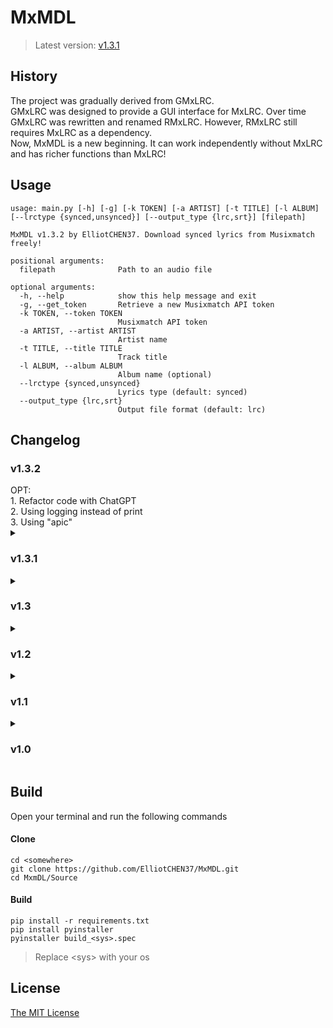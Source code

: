 # MxMDL
> Latest version: [v1.3.1](https://github.com/ElliotCHEN37/RMxLRC/releases/latest)

## History
The project was gradually derived from GMxLRC.<br>
GMxLRC was designed to provide a GUI interface for MxLRC. Over time GMxLRC was rewritten and renamed RMxLRC. However, RMxLRC still requires MxLRC as a dependency.<br>
Now, MxMDL is a new beginning. It can work independently without MxLRC and has richer functions than MxLRC!<br>

## Usage
```
usage: main.py [-h] [-g] [-k TOKEN] [-a ARTIST] [-t TITLE] [-l ALBUM] [--lrctype {synced,unsynced}] [--output_type {lrc,srt}] [filepath]

MxMDL v1.3.2 by ElliotCHEN37. Download synced lyrics from Musixmatch freely!

positional arguments:
  filepath              Path to an audio file

optional arguments:
  -h, --help            show this help message and exit
  -g, --get_token       Retrieve a new Musixmatch API token
  -k TOKEN, --token TOKEN
                        Musixmatch API token
  -a ARTIST, --artist ARTIST
                        Artist name
  -t TITLE, --title TITLE
                        Track title
  -l ALBUM, --album ALBUM
                        Album name (optional)
  --lrctype {synced,unsynced}
                        Lyrics type (default: synced)
  --output_type {lrc,srt}
                        Output file format (default: lrc)
```

## Changelog
<!-- <details> -->
<!-- <summary> -->
<h3>v1.3.2</h3>
<!-- </summary> -->
OPT:<br>
    1. Refactor code with ChatGPT<br>
    2. Using logging instead of print<Br>
    3. Using "apic"<br>
<!-- </details> -->
<details>
<summary><h3>v1.3.1</h3></summary>
FIX:<br>
    1. LRC file timing
</details>
<details>
<summary><h3>v1.3</h3></summary>
NEW:<br>
    1. Using "♪ Instrumental ♪" for instrumental songs<br>
    2. Output type<br>
    3. Save lyrics as SRT file<br>
OPT:<br>
    1. Adjust arguments<br>
</details>
<details>
    <summary><h3>v1.2</h3></summary>
    NEW:<br>
        1. Add support for direct file input.<br>
    FIX:<br>
        1. Error when downloading Instrumental songs.
</details>
<details>
    <summary><h3>v1.1</h3></summary>
    FIX:<br>
        1. Obtain token multiple times.<br>
    NEW:<br>
        1. Use --chlog to view changelog.<br>
    OPT:<br>
        1. Adjust code structure.
</details>
<details>
    <summary><h3>v1.0</h3></summary>
    Initial Release
</details>

## Build
Open your terminal and run the following commands<br>
#### Clone
```shell
cd <somewhere>
git clone https://github.com/ElliotCHEN37/MxMDL.git
cd MxmDL/Source
```
#### Build
```shell
pip install -r requirements.txt
pip install pyinstaller
pyinstaller build_<sys>.spec
```
> Replace \<sys\> with your os

## License
[The MIT License](LICENSE.txt)
